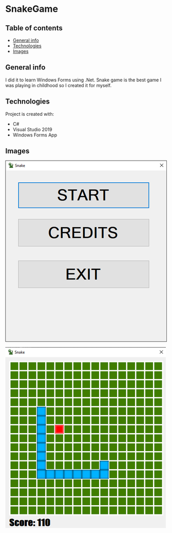 # SnakeGame

## Table of contents
* [General info](#general-info)
* [Technologies](#technologies)
* [Images](#images)

## General info
I did it to learn Windows Forms using .Net.
Snake game is the best game I was playing in childhood so I created it for myself.

## Technologies
Project is created with:
* C#
* Visual Studio 2019
* Windows Forms App

## Images
![Algorithm schema](./images/snakeMenu.png)

![Algorithm schema](./images/snake.png)

